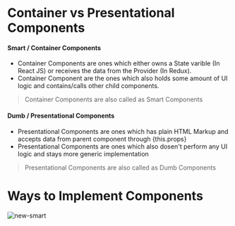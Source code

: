# Container vs Presentational Components

#### Smart / Container Components
* Container Components are ones which either owns a State varible (In React JS) or receives the data from the Provider (In Redux). 
* Container Component are the ones which also holds some amount of UI logic and contains/calls other child components.

> Container Components are also called as Smart Components

#### Dumb / Presentational Components
* Presentational Components are ones which has plain HTML Markup and accepts data from parent component through {this.props}
* Presentational Components are ones which also dosen't perform any UI logic and stays more generic implementation

> Presentational Components are also called as Dumb Components

# Ways to Implement Components

![new-smart](https://cloud.githubusercontent.com/assets/1716894/22089916/5fe678d4-de14-11e6-84a6-d957dd80c862.png)
